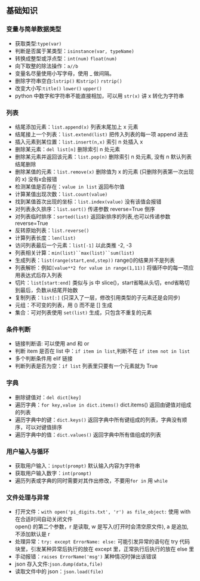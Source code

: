 ## 基础知识
### 变量与简单数据类型
- 获取类型:`type(var)`
- 判断是否属于某类型：`isinstance(var, typeName)`
- 转换成整型或浮点型：`int(num)` `float(num)`
- 向下取整的除法操作：`a//b`
- 变量名尽量使用小写字母，使用 _ 做间隔。
- 删除字符串空白:`lstrip()` `和strip()` `rstrip()`
- 改变大小写:`title()` `lower()` `upper()`
- python 中数字和字符串不能直接相加，可以用 `str(x)` 讲 x 转化为字符串
### 列表
- 结尾添加元素：`list.append(x)` 列表末尾加上 x 元素
- 结尾接上一个列表：`list.extend(list)` 把传入列表的每一项 append 进去
- 插入元素到某位置：`list.insert(n,x)` 索引 n 处插入 x
- 删除某元素：`del list[n]` 删除索引 n 处元素
- 删除某元素并返回该元素：`list.pop(n)` 删除索引 n 处元素, 没有 n 默认列表结尾删除
- 删除某值的元素：`list.remove(x)` 删除值为 x 的元素 (只删除列表第一次出现的 x) 没有x会报错
- 检测某值是否存在：`value in list` 返回布尔值
- 计算某值出现次数：`list.count(value)`
- 找到某值首次出现的坐标：`list.index(value)` 没有该值会报错
- 对列表永久排序：`list.sort()` 传递参数 reverse=True 倒序
- 对列表临时排序：`sorted(list)` 返回新排序的列表,也可以传递参数 reverse=True
- 反转原始列表：`list.reverse()`
- 计算列表长度：`len(list)`
- 访问列表最后一个元素：`list[-1]` 以此类推 -2, -3
- 列表相关计算：`min(list)``max(list)``sum(list)`
- 生成列表：`list(range(start,end,step))` range()的结果并不是列表
- 列表解析：例如`[value**2 for value in range(1,11)]` 将循环中的每一项应用表达式后存入列表
- 切片：`list[start:end]` 类似与 js 中 slice()，start省略从头切，end省略切到最后，负数从结尾开始数
- 复制列表：`list[:]` (只深入了一层，修改引用类型的子元素还是会同步)
- 元组：不可变的列表，用 () 而不是 [] 生成
- 集合：可对列表使用 `set(list)` 生成，只包含不重复的元素
### 条件判断
- 链接判断语: 可以使用 and 和 or
- 判断 item 是否在 list 中：`if item in list`,判断不在 `if item not in list`
- 多个判断条件用 elif 链接
- 判断列表是否为空：`if list` 列表里只要有一个元素就为 True
### 字典
- 删除键值对：`del dict[key]`
- 遍历字典：`for key,value in dict.items()` dict.items() 返回由键值对组成的列表
- 遍历字典中的键：`dict.keys()` 返回字典中所有键组成的列表，字典没有顺序，可以对键值排序
- 遍历字典中的值：`dict.values()` 返回字典中所有值组成的列表
### 用户输入与循环
- 获取用户输入：`input(prompt)` 默认输入内容为字符串
- 获取用户输入数字：`int(prompt)`
- 遍历列表或字典的同时需要对其作出修改，不要用`for in` 用 `while`
### 文件处理与异常
- 打开文件：`with open('pi_digits.txt', 'r') as file_object:` 使用 with 在合适时间自动关闭文件  
open() 的第二个参数，r 是读取, w 是写入(打开时会清空原文件), a 是追加, 不添加默认是 r
- 处理异常：`try: except ErrorName: else:` 可能引发异常的语句在 try 代码块里，引发某种异常后执行的放在 except 里，正常执行后执行的放在 else 里
- 手动报错：`raises ErrorName('msg')` 某种情况时弹出该错误
- json 存入文件:`json.dump(data,file)`
- 读取文件中的 json：`json.load(file)`

